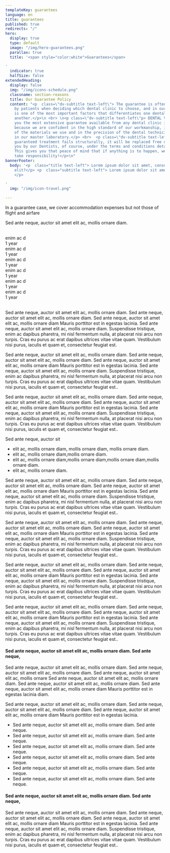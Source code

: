 ```yaml
---
templateKey: guarantees
language: en
title: guarantees
published: true
redirects: "/"
hero:
  display: true
  type: default
  image: "/img/hero-guarantees.png"
  parallax: true
  title: '<span style="color:white">Guarantees</span>

'
  indicator: true
  halfSize: false
extendedHeading:
  display: false
  img: "/img/icons-schedule.png"
  classname: section-reasons
  title: Our Guarantee Policy
  content: "<p  class=\"dv-subtitle text-left\"> The guarantee is often overlooked
    by patients when deciding which dental clinic to choose, and in our opinion, it
    is one of the most important factors that differentiates one dental center from
    another.</p>\n <br> \n<p class=\"dv-subtitle text-left\"p> DENTAL VIP can offer
    you the most extensive guarantee available from any dental clinic in Venezuela
    because we are confident in the high standard of our workmanship, in the quality
    of the materials we use and in the precision of the dental technicians who work
    in our master laboratory.</p> <br>  <p class=\"dv-subtitle text-left\"p> If our
    guaranteed treatment fails structurally, it will be replaced free of charge for
    you by our Dentists, of course, under the terms and conditions detailed below.
    This gives you that peace of mind that if anything is to happen, we are here to
    take responsibility!</p>\n"
bannerFooter:
  body: '<p  class="title text-left"> Lorem ipsum dolor sit amet, consectetur adipiscing
    elit?</p> <p  class="subtitle text-left"> Lorem ipsum dolor sit amet, <b>Nullam</b>
    </p>

'
  img: "/img/icon-travel.png"

---
```

<div class="green message">
In a guarantee case, we cover accommodation expenses but not those of flight and airfare
</div>
<p>
Sed ante neque, auctor sit amet elit ac, mollis ornare diam.
</p>
<br>
<div class="percentaje">
<div class="progress-bar">
<span class="progress-bar-fill" style="width: 80%;"></span>
</div>
<div class="title">enim ac d</div>
<div class="time">1 year</div>
</div>
<div class="percentaje">
<div class="progress-bar">
<span class="progress-bar-fill" style="width: 80%;"></span>
</div>
<div class="title">enim ac d</div>
<div class="time">1 year</div>
</div>
<div class="percentaje">
<div class="progress-bar">
<span class="progress-bar-fill" style="width: 80%;"></span>
</div>
<div class="title">enim ac d</div>
<div class="time">1 year</div>
</div>
<div class="percentaje">
<div class="progress-bar">
<span class="progress-bar-fill" style="width: 80%;"></span>
</div>
<div class="title">enim ac d</div>
<div class="time">1 year</div>
</div>
<div class="percentaje">
<div class="progress-bar">
<span class="progress-bar-fill" style="width: 80%;"></span>
</div>
<div class="title">enim ac d</div>
<div class="time">1 year</div>
</div>
<div class="percentaje">
<div class="progress-bar">
<span class="progress-bar-fill" style="width: 80%;"></span>
</div>
<div class="title">enim ac d</div>
<div class="time">1 year</div>
</div>
<br>
<p>
Sed ante neque, auctor sit amet elit ac, mollis ornare diam. Sed ante neque,
auctor sit amet elit ac, mollis ornare diam. Sed ante neque, auctor sit amet
elit ac, mollis ornare diam Mauris porttitor est in egestas lacinia. Sed ante neque, auctor sit amet elit ac, mollis ornare diam. Suspendisse tristique, enim ac dapibus pharetra, mi nisl fermentum nulla, at placerat nisi arcu non turpis. Cras eu purus ac erat dapibus ultrices vitae vitae quam. Vestibulum nisi purus, iaculis et quam et, consectetur feugiat est.
</p>
<p>
Sed ante neque, auctor sit amet elit ac, mollis ornare diam. Sed ante neque,
auctor sit amet elit ac, mollis ornare diam. Sed ante neque, auctor sit amet
elit ac, mollis ornare diam Mauris porttitor est in egestas lacinia. Sed ante neque, auctor sit amet elit ac, mollis ornare diam. Suspendisse tristique, enim ac dapibus pharetra, mi nisl fermentum nulla, at placerat nisi arcu non turpis. Cras eu purus ac erat dapibus ultrices vitae vitae quam. Vestibulum nisi purus, iaculis et quam et, consectetur feugiat est..
</p>
<p>
Sed ante neque, auctor sit amet elit ac, mollis ornare diam. Sed ante neque,
auctor sit amet elit ac, mollis ornare diam. Sed ante neque, auctor sit amet
elit ac, mollis ornare diam Mauris porttitor est in egestas lacinia. Sed ante neque, auctor sit amet elit ac, mollis ornare diam. Suspendisse tristique, enim ac dapibus pharetra, mi nisl fermentum nulla, at placerat nisi arcu non turpis. Cras eu purus ac erat dapibus ultrices vitae vitae quam. Vestibulum nisi purus, iaculis et quam et, consectetur feugiat est..
</p>
<div class="message red">
Sed ante neque, auctor sit
<ul>
<li>elit ac, mollis ornare diam, mollis ornare diam, mollis ornare diam.</li>
<li>elit ac, mollis ornare diam,mollis ornare diam.</li>
<li>elit ac, mollis ornare diam,mollis ornare diam,mollis ornare diam,mollis ornare diam.</li>
<li>elit ac, mollis ornare diam.</li>
</ul>
</div>
<p>
Sed ante neque, auctor sit amet elit ac, mollis ornare diam. Sed ante neque,
auctor sit amet elit ac, mollis ornare diam. Sed ante neque, auctor sit amet
elit ac, mollis ornare diam Mauris porttitor est in egestas lacinia. Sed ante neque, auctor sit amet elit ac, mollis ornare diam. Suspendisse tristique, enim ac dapibus pharetra, mi nisl fermentum nulla, at placerat nisi arcu non turpis. Cras eu purus ac erat dapibus ultrices vitae vitae quam. Vestibulum nisi purus, iaculis et quam et, consectetur feugiat est..
</p>
<p>
Sed ante neque, auctor sit amet elit ac, mollis ornare diam. Sed ante neque,
auctor sit amet elit ac, mollis ornare diam. Sed ante neque, auctor sit amet
elit ac, mollis ornare diam Mauris porttitor est in egestas lacinia. Sed ante neque, auctor sit amet elit ac, mollis ornare diam. Suspendisse tristique, enim ac dapibus pharetra, mi nisl fermentum nulla, at placerat nisi arcu non turpis. Cras eu purus ac erat dapibus ultrices vitae vitae quam. Vestibulum nisi purus, iaculis et quam et, consectetur feugiat est..
</p>
<p>
Sed ante neque, auctor sit amet elit ac, mollis ornare diam. Sed ante neque,
auctor sit amet elit ac, mollis ornare diam. Sed ante neque, auctor sit amet
elit ac, mollis ornare diam Mauris porttitor est in egestas lacinia. Sed ante neque, auctor sit amet elit ac, mollis ornare diam. Suspendisse tristique, enim ac dapibus pharetra, mi nisl fermentum nulla, at placerat nisi arcu non turpis. Cras eu purus ac erat dapibus ultrices vitae vitae quam. Vestibulum nisi purus, iaculis et quam et, consectetur feugiat est..
</p>
<p>
Sed ante neque, auctor sit amet elit ac, mollis ornare diam. Sed ante neque,
auctor sit amet elit ac, mollis ornare diam. Sed ante neque, auctor sit amet
elit ac, mollis ornare diam Mauris porttitor est in egestas lacinia. Sed ante neque, auctor sit amet elit ac, mollis ornare diam. Suspendisse tristique, enim ac dapibus pharetra, mi nisl fermentum nulla, at placerat nisi arcu non turpis. Cras eu purus ac erat dapibus ultrices vitae vitae quam. Vestibulum nisi purus, iaculis et quam et, consectetur feugiat est..
</p>
<h4>
Sed ante neque, auctor sit amet elit ac, mollis ornare diam. Sed ante neque,
</h4>
<p>
Sed ante neque, auctor sit amet elit ac, mollis ornare diam. Sed ante neque,
auctor sit amet elit ac, mollis ornare diam. Sed ante neque, auctor sit amet
elit ac, mollis ornare Sed ante neque, auctor sit amet elit ac, mollis ornare diam. Sed ante neque,
auctor sit amet elit ac, mollis ornare diam. Sed ante neque, auctor sit amet
elit ac, mollis ornare diam Mauris porttitor est in egestas lacinia diam.
</p>
<p>
Sed ante neque, auctor sit amet elit ac, mollis ornare diam. Sed ante neque,
auctor sit amet elit ac, mollis ornare diam. Sed ante neque, auctor sit amet
elit ac, mollis ornare diam Mauris porttitor est in egestas lacinia.
</p>
<ul class="check-list">
<li>
<i class="icon-check circle"></i> Sed ante neque, auctor sit amet elit ac,
mollis ornare diam. Sed ante neque.
</li>
<li>
<i class="icon-check circle"></i> Sed ante neque, auctor sit amet elit ac,
mollis ornare diam. Sed ante neque.
</li>
<li>
<i class="icon-check circle"></i> Sed ante neque, auctor sit amet elit ac,
mollis ornare diam. Sed ante neque.
</li>
<li>
<i class="icon-check circle"></i> Sed ante neque, auctor sit amet elit ac,
mollis ornare diam. Sed ante neque.
</li>
<li>
<i class="icon-check circle"></i> Sed ante neque, auctor sit amet elit ac,
mollis ornare diam. Sed ante neque.
</li>
<li>
<i class="icon-check circle"></i> Sed ante neque, auctor sit amet elit ac,
mollis ornare diam. Sed ante neque.
</li>
</ul>
<h4>
Sed ante neque, auctor sit amet elit ac, mollis ornare diam. Sed ante neque,
</h4>
<p>
Sed ante neque, auctor sit amet elit ac, mollis ornare diam. Sed ante neque,
auctor sit amet elit ac, mollis ornare diam. Sed ante neque, auctor sit amet
elit ac, mollis ornare diam Mauris porttitor est in egestas lacinia. Sed ante neque, auctor sit amet elit ac, mollis ornare diam. Suspendisse tristique, enim ac dapibus pharetra, mi nisl fermentum nulla, at placerat nisi arcu non turpis. Cras eu purus ac erat dapibus ultrices vitae vitae quam. Vestibulum nisi purus, iaculis et quam et, consectetur feugiat est..
</p>